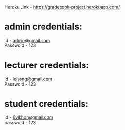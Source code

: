 Heroku Link - https://gradebook-project.herokuapp.com/

# admin credentials: 
id - admin@gmail.com <br>
Password - 123

# lecturer credentials:
id - leisong@gmail.com <br>
Password - 123

# student credentials:
id - 6vibhor@gmail.com <br>
password - 123
